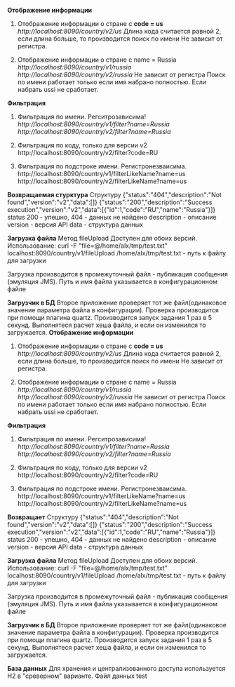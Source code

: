 **Отображение информации**

 1. Отображение информации о стране с **code = us**
*http://localhost:8090/country/v2/us*
Длина кода считается равной 2, если длина больше, то производится поиск по имени
Не зависит от регистра.

2. Отображение информации о стране с name = Russia
*http://localhost:8090/country/v1/russia*
*http://localhost:8090/country/v2/russia*
Не зависит от регистра
Поиск по имени работает только если имя набрано полностью.
Если набрать ussi не сработает.

**Фильтрация**

1. Фильтрация по имени. Регситрозависима!
*http://localhost:8090/country/v1/filter?name=Russia*
*http://localhost:8090/country/v2/filter?name=Russia*

2. Фильтрация по коду, только для версии v2
http://localhost:8090/country/v2/filter?code=RU

3. Фильтрация по подстроке имени. Регистронезваисима.
http://localhost:8090/country/v1/filterLikeName?name=us
http://localhost:8090/country/v2/filterLikeName?name=us

**Возвращаемая стурктура**
Cтруктуру
{"status":"404","description":"Not found","version":"v2","data":[]}
{"status":"200","description":"Success execution","version":"v2","data":[{"id":1,"code":"RU","name":"Russia"}]}
status 200 - упешно, 404 - данных не найдено
description - описание
version - версия API
data - структура данных

**Загрузка файла**
Метод fileUpload
Доступен для обоих версий.
Использование:
curl -F "file=@/home/alx/tmp/test.txt" localhost:8090/country/v1/fileUpload
/home/alx/tmp/test.txt - путь к файлу для загрузки

Загрузка производится в промежуточный файл - публикация сообщения (эмуляция JMS).
Путь и имя файла указывается в конфигурационном файле

**Загрузчик в БД**
Второе приложение проверяет тот же файл(одинаковое значение параметра файла в конфигурации).
Проверка производится при помощи плагина quartz.
Производится запуск задания 1 раз в 5 секунд.
Выполнятеся расчет хеша файла, и если он изменился то загружается.
**Отображение информации**

 1. Отображение информации о стране с **code = us**
*http://localhost:8090/country/v2/us*
Длина кода считается равной 2, если длина больше, то производится поиск по имени
Не зависит от регистра.

2. Отображение информации о стране с name = Russia
*http://localhost:8090/country/v1/russia*
*http://localhost:8090/country/v2/russia*
Не зависит от регистра
Поиск по имени работает только если имя набрано полностью.
Если набрать ussi не сработает.

**Фильтрация**

1. Фильтрация по имени. Регситрозависима!
*http://localhost:8090/country/v1/filter?name=Russia*
*http://localhost:8090/country/v2/filter?name=Russia*

2. Фильтрация по коду, только для версии v2
http://localhost:8090/country/v2/filter?code=RU

3. Фильтрация по подстроке имени. Регистронезваисима.
http://localhost:8090/country/v1/filterLikeName?name=us
http://localhost:8090/country/v2/filterLikeName?name=us

**Возвращает**
Cтруктуру
{"status":"404","description":"Not found","version":"v2","data":[]}
{"status":"200","description":"Success execution","version":"v2","data":[{"id":1,"code":"RU","name":"Russia"}]}
status 200 - упешно, 404 - данных не найдено
description - описание
version - версия API
data - структура данных

**Загрузка файла**
Метод fileUpload
Доступен для обоих версий.
Использование:
curl -F "file=@/home/alx/tmp/test.txt" localhost:8090/country/v1/fileUpload
/home/alx/tmp/test.txt - путь к файлу для загрузки

Загрузка производится в промежуточный файл - публикация сообщения (эмуляция JMS).
Путь и имя файла указывается в конфигурационном файле

**Загрузчик в БД**
Второе приложение проверяет тот же файл(одинаковое значение параметра файла в конфигурации).
Проверка производится при помощи плагина quartz.
Производится запуск задания 1 раз в 5 секунд.
Выполнятеся расчет хеша файла, и если он изменился то загружается.

**База данных**
Для хранения и централизованного доступа используется H2  в "среверном" варианте.
Файл данных test

